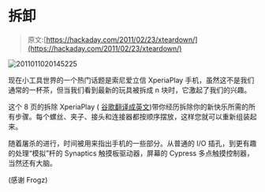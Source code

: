 # 拆卸

> 原文:[https://hackaday.com/2011/02/23/xteardown/](https://hackaday.com/2011/02/23/xteardown/)

![](../Images/27be1b25af882a663ef15b7810a61721.png "2011011020145225")

现在小工具世界的一个热门话题是索尼爱立信 XperiaPlay 手机，虽然这不是我们通常的一杯茶，但当我们看到最新的玩具被拆成 n 块时，它激起了我们的兴趣。

这个 8 页的拆除 XperiaPlay ( [谷歌翻译成英文](http://translate.googleusercontent.com/translate_c?hl=en&ie=UTF-8&sl=zh-CN&tl=en&u=http://android.tgbus.com/lab/hardware/201101/339074.shtml&prev=_t&rurl=translate.google.com&twu=1&usg=ALkJrhjKIeV1Sgb5UtrtSF0497Qqnw3dyA))带你经历拆除你的新快乐所需的所有步骤。每个螺丝、夹子、接头和连接器都按顺序摆放，这样您就可以重新组装起来。

随着屠杀的进行，时间被用来指出手机的一些部分。从普通的 I/O 插孔，到更有趣的处理“模拟”杆的 Synaptics 触摸板驱动器，屏幕的 Cypress 多点触摸控制器，当然还有大脑。

(感谢 Frogz)